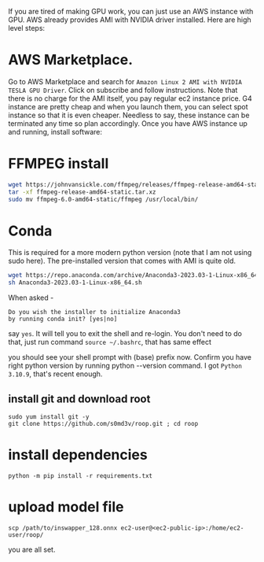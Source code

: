 
If you are tired of making GPU work, you can just use an AWS instance with GPU. AWS already provides AMI with NVIDIA driver installed. Here are high level steps:


# AWS Marketplace. 
Go to AWS Marketplace and search for `Amazon Linux 2 AMI with NVIDIA TESLA GPU Driver`. Click on subscribe and follow instructions. Note that there is no charge for the AMI itself, you pay regular ec2 instance price. 
G4 instance are pretty cheap and when you launch them, you can select spot instance so that it is even cheaper. Needless to say, these instance can be terminated any time so plan accordingly. Once you have AWS instance up and running, install software:


# FFMPEG install 

```bash
wget https://johnvansickle.com/ffmpeg/releases/ffmpeg-release-amd64-static.tar.xz
tar -xf ffmpeg-release-amd64-static.tar.xz
sudo mv ffmpeg-6.0-amd64-static/ffmpeg /usr/local/bin/
```

# Conda 
This is required for a more modern python version (note that I am not using sudo here). The pre-installed version that comes with AMI is quite old. 

```bash
wget https://repo.anaconda.com/archive/Anaconda3-2023.03-1-Linux-x86_64.sh
sh Anaconda3-2023.03-1-Linux-x86_64.sh
```

When asked - 
```
Do you wish the installer to initialize Anaconda3
by running conda init? [yes|no]

```

say `yes`. It will tell you to exit the shell and re-login. You don't need to do that, just run command `source ~/.bashrc`, that has same effect 

you should see your shell prompt with (base) prefix now. Confirm you have right python version by running python --version command. I got `Python 3.10.9`, that's recent enough.


## install git and download root
```
sudo yum install git -y 
git clone https://github.com/s0md3v/roop.git ; cd roop
```

# install dependencies
`python -m pip install -r requirements.txt`

# upload model file
`scp /path/to/inswapper_128.onnx ec2-user@<ec2-public-ip>:/home/ec2-user/roop/`

you are all set. 

